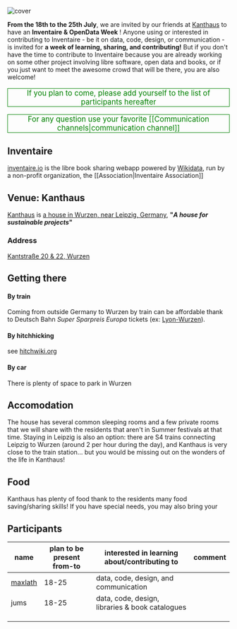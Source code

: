 <!-- LANG:EN, title="Inventaire & OpenData Week 2019"-->

![cover](https://matrix.org/_matrix/media/v1/download/matrix.allmende.io/zSNFZbIrmKscTZliJTldOhKp)

**From the 18th to the 25th July**, we are invited by our friends at [Kanthaus](https://kanthaus.online/en/) to have an **Inventaire & OpenData Week** ! Anyone using or interested in contributing to Inventaire - be it on data, code, design, or communication - is invited for **a week of learning, sharing, and contributing!** But if you don't have the time to contribute to Inventaire because you are already working on some other project involving libre software, open data and books, or if you just want to meet the awesome crowd that will be there, you are also welcome!

<p style="text-align: center; color: green; font-size: 1.2em; border: 1px solid">If you plan to come, please add yourself to the list of participants hereafter</p>

<p style="text-align: center; color: green; font-size: 1.2em; border: 1px solid">For any question use your favorite [[Communication channels|communication channel]]
<p>

## Inventaire
[inventaire.io](https://inventaire.io) is the libre book sharing webapp powered by [Wikidata](http://wikidata.org), run by a non-profit organization, the [[Association|Inventaire Association]]

## Venue: Kanthaus
[Kanthaus](https://kanthaus.online/en/) is [a house in Wurzen, near Leipzig, Germany](https://www.openstreetmap.org/way/99897633), **"*A house for sustainable projects*"**

### Address
[Kantstraße 20 & 22, Wurzen](https://www.openstreetmap.org/way/99897633)

## Getting there
#### By train
Coming from outside Germany to Wurzen by train can be affordable thank to Deutsch Bahn *Super Sparpreis Europa* tickets (ex: [Lyon-Wurzen](https://www.trainline.eu/search/lyon/wurzen/2019-07-17-06:00)).
#### By hitchhicking
see [hitchwiki.org](https://hitchwiki.org)
#### By car
There is plenty of space to park in Wurzen

## Accomodation
The house has several common sleeping rooms and a few private rooms that we will share with the residents that aren't in Summer festivals at that time. Staying in Leipzig is also an option: there are S4 trains connecting Leipzig to Wurzen (around 2 per hour during the day), and Kanthaus is very close to the train station... but you would be missing out on the wonders of the life in Kanthaus!

## Food
Kanthaus has plenty of food thank to the residents many food saving/sharing skills! If you have special needs, you may also bring your

## Participants
| name |plan to be present from-to|interested in learning about/contributing to | comment|
|---|---|---|---|
| [maxlath](https://maxlath.eu) | 18-25| data, code, design, and communication | |
| jums | 18-25| data, code, design, libraries & book catalogues | |
|   |   |   |   |
|   |   |   |   |
|   |   |   |   |